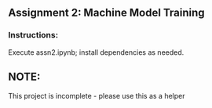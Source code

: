 ## Assignment 2: Machine Model Training

### Instructions:
Execute assn2.ipynb; install dependencies as needed.

## NOTE:
This project is incomplete - please use this as a helper